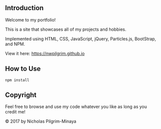 ## Introduction
Welcome to my portfolio!

This is a site that showcases all of my projects and hobbies.

Implemented using HTML, CSS, JavaScript, jQuery, Particles.js, BootStrap, and NPM.

View it here: https://nwpilgrim.github.io

## How to Use

~~~~ 
npm install 
~~~~

## Copyright
Feel free to browse and use my code whatever you like as long as you credit me!

© 2017 by Nicholas Pilgrim-Minaya
